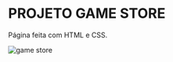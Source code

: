 #  PROJETO GAME STORE
 
 Página feita com HTML e CSS.


![game store](https://user-images.githubusercontent.com/122700935/214172190-f5999fac-91be-42c0-8970-d491bf1f01c8.jpeg)
